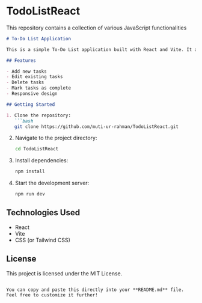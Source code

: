 # TodoListReact
This repository contains a collection of various JavaScript functionalities

```markdown
# To-Do List Application

This is a simple To-Do List application built with React and Vite. It allows users to add, edit, delete, and mark tasks as complete, providing a clean and efficient user experience.

## Features

- Add new tasks
- Edit existing tasks
- Delete tasks
- Mark tasks as complete
- Responsive design

## Getting Started

1. Clone the repository:
   ```bash
   git clone https://github.com/muti-ur-rahman/TodoListReact.git
   ```
2. Navigate to the project directory:
   ```bash
   cd TodoListReact
   ```
3. Install dependencies:
   ```bash
   npm install
   ```
4. Start the development server:
   ```bash
   npm run dev
   ```

## Technologies Used

- React
- Vite
- CSS (or Tailwind CSS)

## License

This project is licensed under the MIT License.
```

You can copy and paste this directly into your **README.md** file. Feel free to customize it further!
